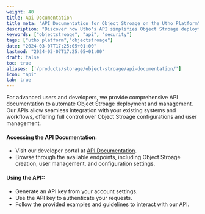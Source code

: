 ```yaml
---
weight: 40
title: Api Documentation
title_meta: "API Documentation for Object Stroage on the Utho Platform"
description: "Discover how Utho's API simplifies Object Stroage deployment and management, allowing you to integrate seamlessly with your cloud infrastructure."
keywords: ["objectstroage", "api", "security"]
tags: ["utho platform","objectstroage"]
date: "2024-03-07T17:25:05+01:00"
lastmod: "2024-03-07T17:25:05+01:00"
draft: false
toc: true
aliases: ['/products/storage/object-stroage/api-documentation/']
icon: "api"
tab: true
---
```

For advanced users and developers, we provide comprehensive API documentation to automate Object Stroage deployment and management. Our APIs allow seamless integration with your existing systems and workflows, offering full control over Object Stroage configurations and user management.

#### Accessing the API Documentation:

* Visit our developer portal at [API Documentation](https://utho.com/api-docs/?utm_source=docs#api-objectstroage).
* Browse through the available endpoints, including Object Stroage creation, user management, and configuration settings.

#### Using the API::

* Generate an API key from your account settings.
* Use the API key to authenticate your requests.
* Follow the provided examples and guidelines to interact with our API.

